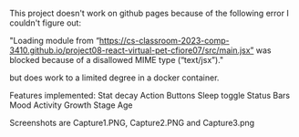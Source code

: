 This project doesn't work on github pages because of the following error I couldn't figure out:

"Loading module from “https://cs-classroom-2023-comp-3410.github.io/project08-react-virtual-pet-cfiore07/src/main.jsx” was blocked because of a disallowed MIME type (“text/jsx”)."

but does work to a limited degree in a docker container.

Features implemented:
Stat decay
Action Buttons
Sleep toggle
Status Bars
Mood
Activity
Growth Stage
Age

Screenshots are Capture1.PNG, Capture2.PNG and Capture3.png